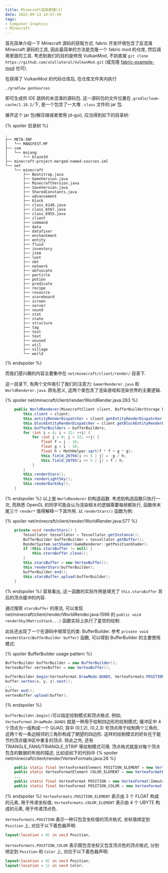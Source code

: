 ```yaml
---
title: Minecraft渲染原理(1)
date: 2022-09-13 14:57:59
tags:
- Computer Graphics
- Minecraft
---
```


首先简单介绍一下 Minecraft 源码的获取方式. fabric 开发环境包含了反混淆 Minecraft 源码的工具, 因此最简单的方法是克隆一个 fabric mod 的仓库, 然后调用里面的工具. 考虑到我们的目的是修改 VulkanMod, 不妨直接 `git clone https://github.com/xCollateral/VulkanMod.git` (或克隆 [fabric-example-mod](`https://github.com/FabricMC/fabric-example-mod`) 也可).

在获得了 VulkanMod 的代码仓库后, 在仓库文件夹内执行
```shell
./gradlew genSources
```
即可生成供 IDE 跳转的未混淆的源码包. 这一源码包的文件位置在`.gradle/loom-cache/1.18.2/`下, 是一个包含了一大堆 `.class` 文件的 jar 包.

<!-- more -->
展开这个 jar 包(解压缩或者使用 jd-gui), 应当得到如下的目录树:

{% spoiler 目录树 %}
```text
.
├── META-INF
│   └── MANIFEST.MF
├── com
│   └── mojang
│       └── blaze3d
├── minecraft-project-merged-named-sources.iml
└── net
    └── minecraft
        ├── Bootstrap.java
        ├── GameVersion.java
        ├── MinecraftVersion.java
        ├── SaveVersion.java
        ├── SharedConstants.java
        ├── advancement
        ├── block
        ├── class_6148.java
        ├── class_6567.java
        ├── class_6955.java
        ├── client
        ├── command
        ├── data
        ├── datafixer
        ├── enchantment
        ├── entity
        ├── fluid
        ├── inventory
        ├── item
        ├── loot
        ├── nbt
        ├── network
        ├── obfuscate
        ├── particle
        ├── potion
        ├── predicate
        ├── recipe
        ├── resource
        ├── scoreboard
        ├── screen
        ├── server
        ├── sound
        ├── stat
        ├── state
        ├── structure
        ├── tag
        ├── test
        ├── text
        ├── unused
        ├── util
        ├── village
        └── world
```
{% endspoiler %}

而我们感兴趣的内容主要集中在 `net/minecraft/client/render/` 目录下.

这一目录下, 有两个文件吸引了我们的注意力: `GamerRenderer.java` 和 `WorldRenderer.java`. 顾名思义, 这两个类包含了渲染游戏和渲染世界的主要逻辑.

{% spoiler net/minecraft/client/render/WorldRender.java:263 %}
```java
    public WorldRenderer(MinecraftClient client, BufferBuilderStorage bufferBuilders) {
        this.client = client;
        this.entityRenderDispatcher = client.getEntityRenderDispatcher();
        this.blockEntityRenderDispatcher = client.getBlockEntityRenderDispatcher();
        this.bufferBuilders = bufferBuilders;
        for (int i = 0; i < 32; ++i) {
            for (int j = 0; j < 32; ++j) {
                float f = j - 16;
                float g = i - 16;
                float h = MathHelper.sqrt(f * f + g * g);
                this.field_20794[i << 5 | j] = -g / h;
                this.field_20795[i << 5 | j] = f / h;
            }
        }
        this.renderStars();
        this.renderLightSky();
        this.renderDarkSky();
    }
```
{% endspoiler %}
以上是 `WorldRenderer` 的构造函数. 考虑到构造函数只执行一次, 而熟悉 OpenGL 的同学可能会认为渲染相关的逻辑需要每帧都执行, 函数体末尾三个 `render*` 值得解释一下其作用. 以 `renderStars()` 函数为例:

{% spoiler net/minecraft/client/render/WorldRender.java:577 %}
```java
    private void renderStars() {
        Tessellator tessellator = Tessellator.getInstance();
        BufferBuilder bufferBuilder = tessellator.getBuffer();
        RenderSystem.setShader(GameRenderer::getPositionShader);
        if (this.starsBuffer != null) {
            this.starsBuffer.close();
        }
        this.starsBuffer = new VertexBuffer();
        this.renderStars(bufferBuilder);
        bufferBuilder.end();
        this.starsBuffer.upload(bufferBuilder);
    }
```
{% endspoiler %}
容易看出, 这一函数的实际作用是填充了 `this.starsBuffer` 背后的顶点缓冲的内容. 

通过搜索 `starsBuffer` 的用法, 可以发现 net/minecraft/client/render/WorldRender.java:1596 的 `public void renderSky(MatrixStack...)` 函数实际上执行了星空的绘制.

此处还出现了一个在源码中很常见的类: BufferBuilder. 参考 `private void renderStars(BufferBuilder buffer)` 函数, 可以得到 BufferBuilder 的主要使用模式:

{% spoiler BufferBuilder usage pattern %}
```java
BufferBuilder bufferBuilder = new BufferBuilder();
VertexBuffer vertexBuffer = new VertexBuffer();

bufferBuilder.begin(VertexFormat.DrawMode.QUADS, VertexFormats.POSITION);
buffer.vertex(x, y, z).next();
...
buffer.end();
vertexBuffer.upload(buffer);
```
{% endspoiler %}

`bufferBuilder.begin()`可以指定绘制模式和顶点格式. 例如, `VertexFormat.DrawMode.QUADS` 就是一种用于绘制四边形的绘制模式; 缓冲区中 4 个顶点为一组构成一个 QUAD, 其中 (0,1,2), (0,2,3) 号顶点用于绘制两个三角形, 这两个有一条边相邻的三角形构成了期望的四边形. 这样的绘制模式的好处在于能节约顶点缓冲区中重复的顶点. 除此之外, 还有 TRIANGLE_FANS/TRIANGLE_STRIP 等绘制模式可用. 顶点格式就是对每个顶点包含的数据的布局的描述, 比如说如下的代码中
{% spoiler net/minecraft/client/render/VertexFormats.java:26 %}
```java
    public static final VertexFormatElement POSITION_ELEMENT = new VertexFormatElement(0, VertexFormatElement.DataType.FLOAT, VertexFormatElement.Type.POSITION, 3);
    public static VertexFormatElement COLOR_ELEMENT = new VertexFormatElement(0, VertexFormatElement.DataType.UBYTE, VertexFormatElement.Type.COLOR, 4);
    ...
    public static final VertexFormat POSITION = new VertexFormat(ImmutableMap.builder().put("Position", POSITION_ELEMENT).build());
    public static final VertexFormat POSITION_COLOR = new VertexFormat(ImmutableMap.builder().put("Position", POSITION_ELEMENT).put("Color", COLOR_ELEMENT).build());
```
{% endspoiler %}
`VertexFormats.POSITION_ELEMENT` 表示由 3 个 FLOAT 构成的元素, 用于传递坐标值; `VertexFormats.COLOR_ELEMENT` 表示由 4 个 UBYTE 构成的元素, 用于传递顶点色.

`VertexFormats.POSITION` 表示一种只包含坐标值的顶点格式, 坐标值绑定到 `Position` 上, 对应于以下着色器声明:
```glsl
layout(location = 0) in vec3 Position;
```
`VertexFormats.POSITION_COLOR` 表示既包含坐标又包含顶点色的顶点格式, 分别绑定到 `Position` 和 `Color` 上, 对应于以下着色器声明:
```glsl
layout(location = 0) in vec3 Position;
layout(location = 1) in vec4 Color;
```
